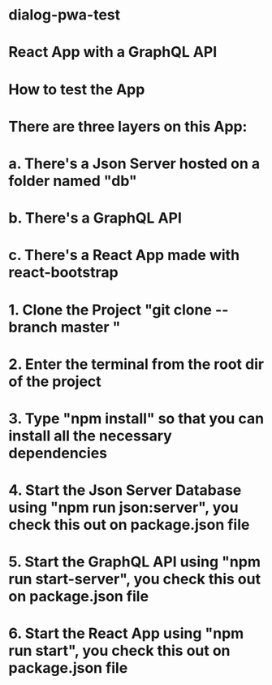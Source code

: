 # dialog-pwa-test
# React App with a GraphQL API

# How to test the App

# There are three layers on this App: 

# a. There's a Json Server hosted on a folder named "db"
# b. There's a GraphQL API
# c. There's a React App made with react-bootstrap

# 1. Clone the Project "git clone --branch master "
# 2. Enter the terminal from the root dir of the project
# 3. Type "npm install" so that you can install all the necessary dependencies
# 4. Start the Json Server Database using "npm run json:server", you check this out on package.json file
# 5. Start the GraphQL API using "npm run start-server", you check this out on package.json file
# 6. Start the React App using "npm run start", you check this out on package.json file
